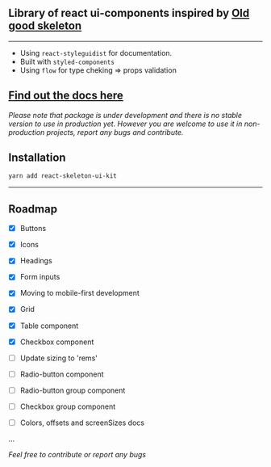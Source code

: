 ## Library of react ui-components inspired by [Old good skeleton](http://getskeleton.com/)

---

- Using `react-styleguidist` for documentation.
- Built with `styled-components`
- Using `flow` for type cheking => props validation

## [Find out the docs here](https://git-ignore.github.io/react-skeleton-ui/)
_Please note that package is under development and there is no stable version to use in production yet. However you are welcome to use it in non-production projects, report any bugs and contribute._

## Installation
```bash
yarn add react-skeleton-ui-kit
```

---

## Roadmap

- [x] Buttons

- [x] Icons

- [x] Headings

- [x] Form inputs

- [x] Moving to mobile-first development

- [x] Grid

- [x] Table component

- [x] Checkbox component

- [ ] Update sizing to 'rems'

- [ ] Radio-button component

- [ ] Radio-button group component

- [ ] Checkbox group component

- [ ] Colors, offsets and screenSizes docs

...

_Feel free to contribute or report any bugs_
